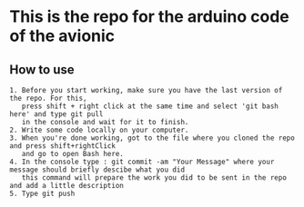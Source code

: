 # This is the repo for the arduino code of the avionic

## How to use 
	1. Before you start working, make sure you have the last version of the repo. For this, 
	   press shift + right click at the same time and select 'git bash here' and type git pull
	   in the console and wait for it to finish.
	2. Write some code locally on your computer.
	3. When you're done working, got to the file where you cloned the repo and press shift+rightClick
	   and go to open Bash here.
	4. In the console type : git commit -am "Your Message" where your message should briefly descibe what you did
	   this command will prepare the work you did to be sent in the repo and add a little description
	5. Type git push 
		
	
